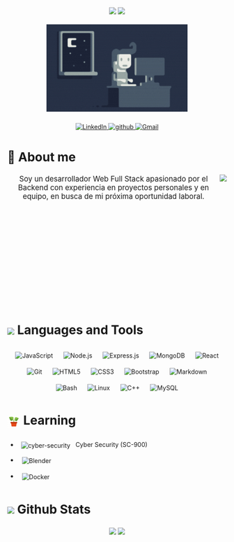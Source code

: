 <!-- 
ES:
    Hola, un gusto verte por aquí espero te guste mi readme si tienes alguna sugerencia soy todo oídos.
    Toda la inspiración y las cosas guapas las saque de aquí: https://github.com/rzashakeri/beautify-github-profile
ENG:
    Hi, nice to see you here, I hope you like my readme if you have any suggestions I'm all ears.
    All the inspiration and cool stuff came from here: https://github.com/rzashakeri/beautify-github-profile
-->

<div align="center">
    <img align="center" src="https://media.giphy.com/media/hvRJCLFzcasrR4ia7z/giphy.gif" width="35">
    <img align="center" src="https://readme-typing-svg.demolab.com?font=Fira+Code&weight=500&size=30&duration=4000&pause=1000&color=94B199&center=true&vCenter=true&width=435&lines=Hi!+I'm+Sebastian+Leal+S;Full+Stack+Web+Developer"/>
</div>

###

<div align="center">
    <img height="200" alt="Night Coding" src="https://raw.githubusercontent.com/AVS1508/AVS1508/master/assets/Night-Coding.gif"/>
</div>

###

<div  align="center">
    <a href="https://linkedin.com/in/sebastian-leal-sanchez" target="_blank">
        <img src=https://img.shields.io/badge/linkedin-%231E77B5.svg?&style=for-the-badge&logo=linkedin&logoColor=white alt=LinkedIn style="margin-bottom: 5px;" />
    </a>
    <a href="https://github.com/sebastian-Leal-S" target="_blank">
        <img src=https://img.shields.io/badge/github-%2324292e.svg?&style=for-the-badge&logo=github&logoColor=white alt=github style="margin-bottom: 5px;" />
    </a>
    <a href="mailto:sedastianleal@gmail.com" target="_blank">
        <img src=https://img.shields.io/badge/Gmail-D14836?style=for-the-badge&logo=gmail&logoColor=white alt=Gmail style="margin-bottom: 5px;" />
    </a>
</div>

###

<h1 align="left">💬 About me</h1>

###

<img align="right" height="300" src="https://user-images.githubusercontent.com/74038190/212750680-266fa8aa-39f1-4e8b-8873-7181dbaf3d7c.gif"  />

###

<p style="font-size: 1.2em;" align="center">Soy un desarrollador Web Full Stack apasionado por el Backend con experiencia en proyectos personales y en equipo, en busca de mi próxima oportunidad laboral.</p>

###

<br clear="both">

<h1 align="left"><img src="https://media2.giphy.com/media/QssGEmpkyEOhBCb7e1/giphy.gif?cid=ecf05e47a0n3gi1bfqntqmob8g9aid1oyj2wr3ds3mg700bl&rid=giphy.gif" width ="25" align="center"> Languages and Tools</h1>

###  

<div align="center">
    <img style="margin: 10px" src="https://skillicons.dev/icons?i=js" alt="JavaScript" height="40" />
    <img style="margin: 10px" src="https://skillicons.dev/icons?i=nodejs" alt="Node.js" height="40" />
    <img style="margin: 10px" src="https://skillicons.dev/icons?i=express" alt="Express.js" height="40" />
    <img style="margin: 10px" src="https://skillicons.dev/icons?i=mongo" alt="MongoDB" height="40" />
    <img style="margin: 10px" src="https://skillicons.dev/icons?i=react" alt="React" height="40" />
    <img style="margin: 10px" src="https://skillicons.dev/icons?i=git" alt="Git" height="40" />  
    <img style="margin: 10px" src="https://skillicons.dev/icons?i=html" alt="HTML5" height="40" />
    <img style="margin: 10px" src="https://skillicons.dev/icons?i=css" alt="CSS3" height="40" /> 
    <img style="margin: 10px" src="https://skillicons.dev/icons?i=bootstrap" alt="Bootstrap" height="40" />  
    <img style="margin: 10px" src="https://skillicons.dev/icons?i=markdown" alt="Markdown" height="40" /> 
    <img style="margin: 10px" src="https://skillicons.dev/icons?i=bash" alt="Bash" height="40" />
    <img style="margin: 10px" src="https://skillicons.dev/icons?i=linux" alt="Linux" height="40" />  
    <img style="margin: 10px" src="https://skillicons.dev/icons?i=cpp" alt="C++" height="40" /> 
    <img style="margin: 10px" src="https://skillicons.dev/icons?i=mysql" alt="MySQL" height="40" />
</div>

###

<h1 align="left"><img align="center" width="30" src="./assets/icons8-planta.gif" /> Learning</h1>

###

- <img align="center" style="margin: 8px;" src="https://img.icons8.com/clouds/100/cyber-security.png" alt="cyber-security" height="50"/> Cyber Security (SC-900)
- <img align="center" style="margin: 10px" src="https://skillicons.dev/icons?i=blender" alt="Blender" height="40" />
- <img align="center" style="margin: 10px" src="https://skillicons.dev/icons?i=docker" alt="Docker" height="40" />

###

<h1 align="left"><img src="https://user-images.githubusercontent.com/74038190/240814217-baf52aa6-ff71-412d-9607-db8feb17874b.gif" width ="30" align="center"/> Github Stats</h1>

###

<p align="center">
  <img height=180 align="center" src="https://github-readme-stats.vercel.app/api?username=sebastian-Leal-S&show_icons=true&theme=transparent" />
  <img height=180 align="center" src="https://github-readme-stats.vercel.app/api/top-langs?username=sebastian-Leal-S&layout=compact&theme=transparent&langs_count=8&card_width=320&hide_progress=true" />
<p>
